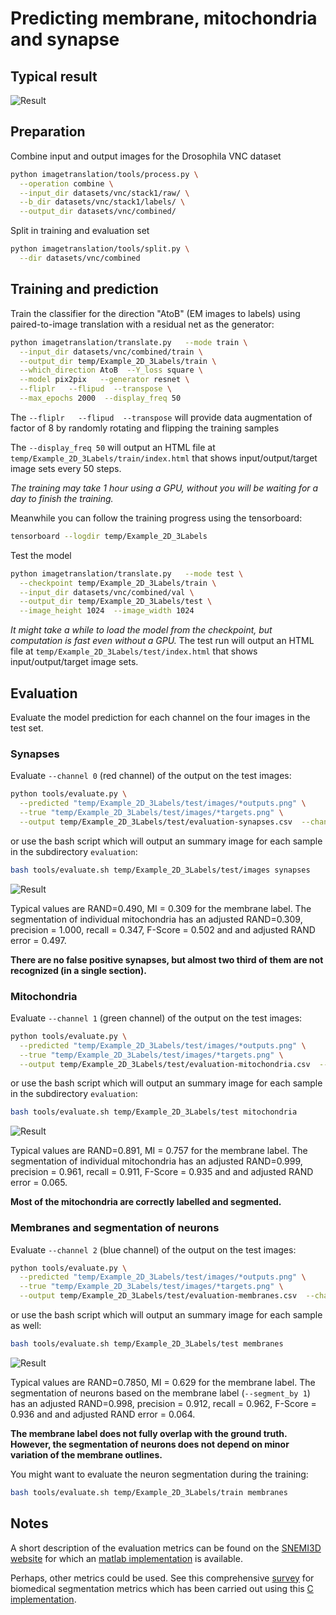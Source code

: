 # Predicting membrane, mitochondria and synapse

## Typical result

![Result](Example_2D_3Labels_result.jpg)

## Preparation

Combine input and output images for the Drosophila VNC dataset
```bash
python imagetranslation/tools/process.py \
  --operation combine \
  --input_dir datasets/vnc/stack1/raw/ \
  --b_dir datasets/vnc/stack1/labels/ \
  --output_dir datasets/vnc/combined/
```
Split in training and evaluation set
```bash
python imagetranslation/tools/split.py \
  --dir datasets/vnc/combined
```

## Training and prediction

Train the classifier for the direction "AtoB" (EM images to labels) using paired-to-image translation with a residual net as the generator:
```bash
python imagetranslation/translate.py   --mode train \
  --input_dir datasets/vnc/combined/train \
  --output_dir temp/Example_2D_3Labels/train \
  --which_direction AtoB  --Y_loss square \
  --model pix2pix   --generator resnet \
  --fliplr   --flipud  --transpose \
  --max_epochs 2000  --display_freq 50
```
The `--fliplr   --flipud  --transpose` will provide data augmentation of factor of 8 by randomly rotating and flipping the training samples

The `--display_freq 50` will output an HTML file at `temp/Example_2D_3Labels/train/index.html` that shows input/output/target image sets every 50 steps.

*The training may take 1 hour using a GPU, without you will be waiting for a day to finish the training.*

Meanwhile you can follow the training progress using the tensorboard:
```bash
tensorboard --logdir temp/Example_2D_3Labels
```

Test the model
```bash
python imagetranslation/translate.py   --mode test \
  --checkpoint temp/Example_2D_3Labels/train \
  --input_dir datasets/vnc/combined/val \
  --output_dir temp/Example_2D_3Labels/test \
  --image_height 1024  --image_width 1024
```
*It might take a while to load the model from the checkpoint, but computation is fast even without a GPU.*
The test run will output an HTML file at `temp/Example_2D_3Labels/test/index.html` that shows input/output/target image sets.


## Evaluation

Evaluate the model prediction for each channel on the four images in the test set.

### Synapses

Evaluate `--channel 0` (red channel) of the output on the test images:

```bash
python tools/evaluate.py \
  --predicted "temp/Example_2D_3Labels/test/images/*outputs.png" \
  --true "temp/Example_2D_3Labels/test/images/*targets.png" \
  --output temp/Example_2D_3Labels/test/evaluation-synapses.csv  --channel 0
```

or use the bash script which will output an summary image for each sample in the subdirectory `evaluation`:

```bash
bash tools/evaluate.sh temp/Example_2D_3Labels/test/images synapses
```

![Result](Example_2D_3Labels_eval_synapses.jpg)

Typical values are RAND=0.490, MI = 0.309 for the membrane label.
The segmentation of individual mitochondria has an adjusted RAND=0.309,
precision = 1.000, recall = 0.347, F-Score = 0.502 and and adjusted RAND error = 0.497.

**There are no false positive synapses, but almost two third of them are not recognized (in a single section).**


### Mitochondria

Evaluate `--channel 1` (green channel) of the output on the test images:

```bash
python tools/evaluate.py \
  --predicted "temp/Example_2D_3Labels/test/images/*outputs.png" \
  --true "temp/Example_2D_3Labels/test/images/*targets.png" \
  --output temp/Example_2D_3Labels/test/evaluation-mitochondria.csv  --channel 1
```

or use the bash script which will output an summary image for each sample in the subdirectory `evaluation`:

```bash
bash tools/evaluate.sh temp/Example_2D_3Labels/test mitochondria
```

![Result](Example_2D_3Labels_eval_mitochondria.jpg)

Typical values are RAND=0.891, MI = 0.757 for the membrane label.
The segmentation of individual mitochondria has an adjusted RAND=0.999,
precision = 0.961, recall = 0.911, F-Score = 0.935 and and adjusted RAND error = 0.065.

**Most of the mitochondria are correctly labelled and segmented.**

### Membranes and segmentation of neurons

Evaluate `--channel 2` (blue channel) of the output on the test images:

```bash
python tools/evaluate.py \
  --predicted "temp/Example_2D_3Labels/test/images/*outputs.png" \
  --true "temp/Example_2D_3Labels/test/images/*targets.png" \
  --output temp/Example_2D_3Labels/test/evaluation-membranes.csv  --channel 2  --segment_by 1
```

or use the bash script which will output an summary image for each sample as well:

```bash
bash tools/evaluate.sh temp/Example_2D_3Labels/test membranes
```

![Result](Example_2D_3Labels_eval_membranes.jpg)

Typical values are RAND=0.7850, MI = 0.629 for the membrane label.
The segmentation of neurons based on the membrane label (`--segment_by 1`) has an adjusted RAND=0.998,
precision = 0.912, recall =	0.962, F-Score = 0.936 and and adjusted RAND error = 0.064.

**The membrane label does not fully overlap with the ground truth.
However, the segmentation of neurons does not depend on minor variation of the membrane outlines.**


You might want to evaluate the neuron segmentation during the training:

```bash
bash tools/evaluate.sh temp/Example_2D_3Labels/train membranes
```

## Notes

A short description of the evaluation metrics can be found on the [SNEMI3D website](http://brainiac2.mit.edu/isbi_challenge/evaluation
) for which an [matlab implementation](SNEMI3D_metrics.m) is available.

Perhaps, other metrics could be used. See this comprehensive [survey](https://bmcmedimaging.biomedcentral.com/articles/10.1186/s12880-015-0068-x) for biomedical segmentation metrics which has been carried out using this [C implementation](https://github.com/Visceral-Project/EvaluateSegmentation).
